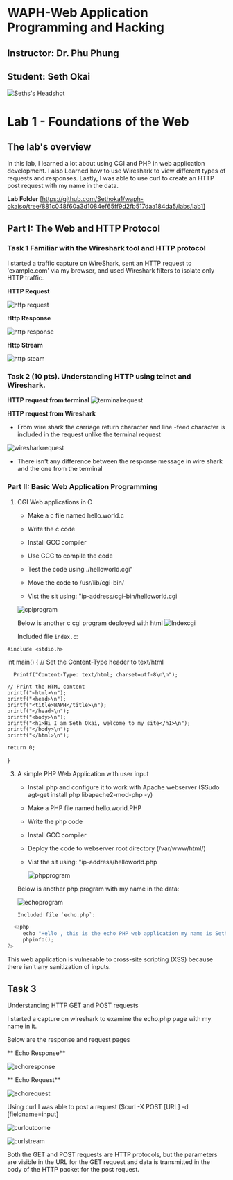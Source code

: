 # WAPH-Web Application Programming and Hacking

## Instructor: Dr. Phu Phung

## Student: Seth Okai

![Seths's Headshot](Images/headshot.jpg)

# Lab 1 - Foundations of the Web 

## The lab's overview

In this lab, I learned a lot about using CGI and PHP in web application development. I also Learned how to use Wireshark to view different types of requests and responses. Lastly, I was able to use curl to create an HTTP post request with my name in the data.

**Lab Folder**
[https://github.com/Sethoka1/waph-okaiso/tree/881c048f60a3d1084ef65ff9d2fb517daa184da5/labs/lab1]

## Part I: The Web and HTTP Protocol

### Task 1  Familiar with the Wireshark tool and HTTP protocol
I started a traffic capture on WireShark, sent an HTTP request to 'example.com' via my browser, and used Wireshark filters to isolate only HTTP traffic.

**HTTP Request**

![http request](Images/httprequest.jpg)


**Http Response**

![http response](Images/httpresponse.jpg)

**Http Stream**

![http steam](Images/httpstream.jpg)

      
### Task 2 (10 pts). Understanding HTTP using telnet and Wireshark.

**HTTP request from terminal**
![terminalrequest](Images/terminalrequest.jpg)

**HTTP request from Wireshark**

- From wire shark the carriage return character and line -feed character is included in the request unlike the terminal request

![wiresharkrequest](Images/wiresharkrequest.jpg)

- There isn't any difference between the response message in wire shark and the one from the terminal



### Part II: Basic Web Application Programming

   1.  CGI Web applications in C
       - Make a c file named hello.world.c
         
       - Write the c code
         
       - Install GCC compiler
     
       - Use GCC to compile the code
         
       - Test the code using ./helloworld.cgi"
         
       - Move the code to /usr/lib/cgi-bin/
         
       - Vist the sit using: "ip-address/cgi-bin/helloworld.cgi
     
        ![cpiprogram](Images/cgiprogram.jpg)

       
       Below is another c cgi program deployed with html
       ![Indexcgi](Images/indexcgi.jpg)

         Included file `index.c`:
   
    #include <stdio.h>

int main() {
    // Set the Content-Type header to text/html
    
      Printf("Content-Type: text/html; charset=utf-8\n\n");

    // Print the HTML content
    printf("<html>\n");
    printf("<head>\n");
    printf("<title>WAPH</title>\n");
    printf("</head>\n");
    printf("<body>\n");
    printf("<h1>Hi I am Seth Okai, welcome to my site</h1>\n");
    printf("</body>\n");
    printf("</html>\n");

    return 0;
}
   

       
   3.  A simple PHP Web Application with user input
       - Install php and configure it to work with Apache webserver ($Sudo agt-get install php libapache2-mod-php -y)
       
       - Make a PHP file named hello.world.PHP
         
       - Write the php code
         
       - Install GCC compiler
         
       - Deploy the code to webserver root directory (/var/www/html/)
         
       - Vist the sit using: "ip-address/helloworld.php
         
         ![phpprogram](Images/phpprogram.jpg)

       Below is another php program with  my name in the data:
       
       ![echoprogram](Images/echoprogram.jpg)

       

           Included file `echo.php`:
   ```C
     <?php
        echo "Hello , this is the echo PHP web application my name is Seth Okai,";
        phpinfo();
?>

   ```

This web application is vulnerable to cross-site scripting (XSS) because there isn't any sanitization of inputs.


## Task 3

  Understanding HTTP GET and POST requests

  I started a capture on wireshark to examine the echo.php page with my name in it.

  Below are the response and request pages

  ** Echo Response**

 ![echoresponse](Images/echoresponse.jpg)

   ** Echo Request**

  ![echorequest](Images/echorequest.jpg)

Using curl I was able to post a request ($curl -X POST [URL] -d [fieldname=input]
      
![curloutcome](Images/curloutcome.jpg)

![curlstream](Images/curlstream.jpg)

Both the GET and POST requests are HTTP protocols, but the parameters are visible in the URL for the GET request and data is transmitted in the body of the HTTP packet for the post request.



